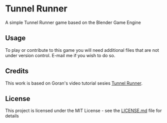 # Tunnel Runner

A simple Tunnel Runner game based on the Blender Game Engine

## Usage

To play or contribute to this game you will need additional files that are not under version control.
E-mail me if you wish to do so.

## Credits

This work is based on Goran's video tutorial sesies [Tunnel Runner](https://www.youtube.com/playlist?list=PLE2B41D3C37C16EEF). 

## License

This project is licensed under the MIT License - see the [LICENSE.md](LICENSE.md) file for details
